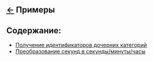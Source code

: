 [&larr;](../readme.md "PHP") Примеры
------------------------------------

## <a name="content"></a> Содержание:
- [Получение идентификаторов дочерних категорий](gets_all_of_the_childs_category_ids.md "Получение идентификаторов дочерних категорий")
- [Преобразование секунд в секунды/минуты/часы](convert_seconds_to_seconds_minutes_hours.md "Преобразование секунд в секунды/минуты/часы")